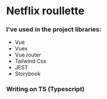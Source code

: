 # Netflix roullette

### I've used in the project libraries:

 - Vue
 - Vuex
 - Vue router
 - Tailwind Css
 - JEST
 - Storybook

### Writing on  TS (Typescript)


